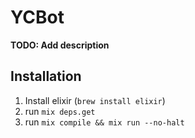 # YCBot

**TODO: Add description**

## Installation

1. Install elixir (`brew install elixir`)
2. run `mix deps.get`
3. run `mix compile && mix run --no-halt`
